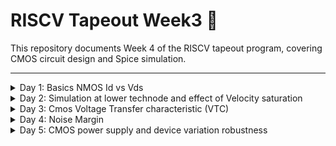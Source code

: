 # RISCV Tapeout Week3 🚀

This repository documents Week 4 of the RISCV tapeout program, covering CMOS circuit design and Spice simulation.

---

<details>
<summary>Day 1: Basics NMOS Id vs Vds</summary>

## Day 1: Basics — NMOS Id vs Vds

NMOS and PMOS transistors form the foundation of logic gates:

- NMOS devices are N-channel MOSFETs with a P-type substrate, SiO2 isolation, n+ source/drain, gate oxide, and a gate made from polysilicon or metal. Terminals: Gate (G), Source (S), Drain (D), Body (B).
- PMOS devices use an N-type substrate and p+ diffusion regions.

A MOSFET operates in three main modes:

1. Cutoff mode
   - Condition: `VGS < Vt` (threshold voltage).
   - Source, drain, and body junctions are off; no inversion channel forms → transistor behaves like an open circuit.
   - No drain current flows.
   - Bulk (body) bias effect: a nonzero `VSB` changes `Vt` (positive `VSB` increases `Vt`).

2. Resistive / Linear / Triode region
   - Condition: `VGS > Vt` and `VDS < VGS − Vt`.
   - Drain current (exact): `ID = Kn * [(VGS − Vt) * VDS − 2 * VDS^2]`
   - For small `VDS`: `ID ≈ Kn * (VGS − Vt) * VDS` (acts like a voltage-controlled resistor).
   - `Kn` depends on process, `W`, and `L`.

3. Saturation region
   - Condition: `VGS > Vt` and `VDS ≥ VGS − Vt`.
   - Channel pinches off near the drain; current approximately independent of `VDS`.
   - Ideal saturation current: `ID ≈ (Kn / 2) * (VGS − Vt)^2`.
   - With channel-length modulation: `ID = (Kn / 2) * (VGS − Vt)^2 * (1 + λ * VDS)` where `λ` models the dependence on `VDS`.

Introduction to SPICE
- SPICE uses device models (from the foundry/PDK) and circuit netlists to compute waveforms and operating points based on the equations above and many fitted parameters (e.g., `VTH0`, `U0`, etc.).

How to perform SPICE simulation
1. Verify the setup: ensure model parameters (Kn, Vto, etc.) match the target technology node.
2. Create a SPICE netlist for the circuit.

Basic steps when writing a SPICE netlist:
- Define nodes.
- Define device elements connecting nodes, e.g.:
  - `M1 vdd n1 0 0 nmos W=1.8u L=1.2u`
    - `M1` = device name, followed by terminals, model name, and parameters.
- Include the PDK/model `.lib` file that contains device model definitions.

![Image](https://github.com/Santosh3672/RISC-V_Tapeout_Programm/blob/main/Week%204%3A%20Spice%20simulation%20for%20STA/Image%20W4/W4d1p2.png)

Labs
- For labs we used the repository: https://github.com/kunalg123/sky130CircuitDesignWorkshop/tree/main
- Directory of interest:
  - `sky130CircuitDesignWorkshop/design/sky130_fd_pr/` — contains `cells/` and `models/`.

Objective: Plot Id vs Vds for different Vgs values.

Spice netlist used:

```spice
* Model / Netlist Description
.param temp=27

* Including sky130 library files (adjust path if needed)
.lib "sky130_fd_pr/models/sky130.lib.spice" tt

* Circuit netlist
XM1 Vdd n1 0 0 sky130_fd_pr__nfet_01v8 w=5 l=2
R1 n1 in 55
Vdd vdd 0 1.8V
Vin in 0 1.8V

* Simulation commands
.op
.dc Vdd 0 1.8 0.1 Vin 0 1.8 0.2

.control
run
display
setplot dc1
.endc

.end
```

Components of the SPICE netlist
1. Parameter definition: `temp = 27`
2. Include `.lib` from the models directory (the `sky130_fd_pr__nfet_01v8` model is referenced).
3. Circuit elements: NFET, resistor, and voltage sources.
4. Simulation: DC sweep for `Vdd` (acts as `Vds`) and `Vin` (acts as `Vgs`).

Steps to perform SPICE simulation using ngspice:
1. Run:
   ```
   ngspice ./day1_nfet_idvds_L2_W5.spice
   ```
   ![Image](https://github.com/Santosh3672/RISC-V_Tapeout_Programm/blob/main/Week%204%3A%20Spice%20simulation%20for%20STA/Image%20W4/W4d1p3.png)

2. Plot the drain branch current vs Vds:
   - Example: `plot -vdd#branch`
   - Note: branch current sign may be negative due to SPICE sign conventions — use the sign or absolute value as needed.
   ![Image](https://github.com/Santosh3672/RISC-V_Tapeout_Programm/blob/main/Week%204%3A%20Spice%20simulation%20for%20STA/Image%20W4/W4d1p4.png)

We have Id on the Y axis and Vds on the X axis; different traces correspond to different `Vgs`.

W/L ratio = 5/2 = 2.5

</details>


<details>
<summary>Day 2: Simulation at lower technode and effect of Velocity saturation</summary>

## Day 2: Simulation at lower technode and effect of Velocity saturation

This section compares long- and short-channel MOSFET behavior (L = 2 µm vs L = 150 nm) to illustrate velocity saturation and its effect on Id–Vgs and Id–Vds characteristics.

### Short‑channel example (L = 150 nm)

Spice netlist used:
```spice
*Model Description
.param temp=27


*Including sky130 library files
.lib "sky130_fd_pr/models/sky130.lib.spice" tt


*Netlist Description



XM1 Vdd n1 0 0 sky130_fd_pr__nfet_01v8 w=0.375 l=0.15

R1 n1 in 55

Vdd vdd 0 1.8V
Vin in 0 1.8V

*simulation commands

.op
.dc Vdd 0 1.8 0.1 Vin 0 1.8 0.2

.control

run
display
setplot dc1
.endc

.end
```

Spice waveform:

![Image](https://github.com/Santosh3672/RISC-V_Tapeout_Programm/blob/main/Week%204%3A%20Spice%20simulation%20for%20STA/Image%20W4/W4d2p1.png)

W/L ratio = 0.375/0.15

Notes:
- L reduced to 150 nm to study velocity saturation.
- W changed from default 390 µm to 375 µm so W/L ≈ 2.5 (kept comparable to long-channel case).

Observation:
- For the short-channel device, saturation drain current shows an approximately linear dependence on Vgs (due to velocity saturation), unlike the quadratic dependence predicted for long-channel devices.


---

### Id vs Vgs — long vs short channel

Long-channel (example, L = 2 µm) netlist:
```spice
*Model Description
.param temp=27

*Including sky130 library files
.lib "sky130_fd_pr/models/sky130.lib.spice" tt

*Netlist Description

XM1 Vdd n1 0 0 sky130_fd_pr__nfet_01v8 w=2 l=5

R1 n1 in 55

Vdd vdd 0 1.8V
Vin in 0 1.8V

*simulation commands

.op
.dc Vin 0 1.8 0.1 Vdd 0 2.5 2.5

.control

run
display
setplot dc1
.endc

.end
```

Simulation waveform (long channel):
![Image](https://github.com/Santosh3672/RISC-V_Tapeout_Programm/blob/main/Week%204%3A%20Spice%20simulation%20for%20STA/Image%20W4/W4d2p2.png)

Observation:
- Id varies roughly quadratically with Vgs for the long-channel device (as per square-law behavior).

Short-channel Id vs Vgs netlist (repeat for comparison):
```spice
*Model Description
.param temp=27


*Including sky130 library files
.lib "sky130_fd_pr/models/sky130.lib.spice" tt


*Netlist Description



XM1 Vdd n1 0 0 sky130_fd_pr__nfet_01v8 w=0.375 l=0.15

R1 n1 in 55

Vdd vdd 0 1.8V
Vin in 0 1.8V

*simulation commands

.op
.dc Vin 0 1.8 0.1 Vdd 0 2.5 2.5

.control

run
display
setplot dc1
.endc

.end
```

Simulation waveform (short channel):
![Image](https://github.com/Santosh3672/RISC-V_Tapeout_Programm/blob/main/Week%204%3A%20Spice%20simulation%20for%20STA/Image%20W4/W4d2p3.png)

Observation:
- Id increases approximately linearly with Vgs for the short-channel device because carriers reach velocity saturation; the square‑law no longer holds.

Definitions / notes:
- Vdsat: technology-dependent saturation voltage where carriers begin to saturate in velocity.
- Threshold voltage, mobility, and other parameters are taken from the sky130 model file included via the `.lib` directive.
- Keeping comparable W/L between cases isolates the effect of channel length scaling.

</details>


<details>
<summary>Day 3: Cmos Voltage Transfer characteristic (VTC)</summary>

## Day 3: Cmos Voltage Transfer characteristic (VTC)


The VTC (Vin vs Vout) of a CMOS inverter shows switching behavior and the inverter switching threshold Vm. It is obtained by overlapping the NMOS pull‑down and PMOS load characteristics or by sweeping Vin and plotting out.

### DC VTC (DC sweep)

Spice deck to evaluate VTC (DC sweep):

 ````
 *Model Description
.param temp=27


*Including sky130 library files
.lib "sky130_fd_pr/models/sky130.lib.spice" tt


*Netlist Description


XM1 out in vdd vdd sky130_fd_pr__pfet_01v8 w=0.84 l=0.15
XM2 out in 0 0 sky130_fd_pr__nfet_01v8 w=0.36 l=0.15


Cload out 0 50fF

Vdd vdd 0 1.8V
Vin in 0 1.8V

*simulation commands

.op

.dc Vin 0 1.8 0.01

.control
run
setplot dc1
display
.endc

.end
````

Notes:
- The pMOS W/L is larger than nMOS W/L (Wp/Lp = 5.6 vs Wn/Ln = 1.8) to compensate for lower pMOS mobility.
- In ngspice use `plot out vs in` to view the VTC.

![Image](https://github.com/Santosh3672/RISC-V_Tapeout_Programm/blob/main/Week%204%3A%20Spice%20simulation%20for%20STA/Image%20W4/W4d3p1.png)

- To find the switching threshold Vm, locate the point where Vin = Vout (zoom if necessary).

![Image](https://github.com/Santosh3672/RISC-V_Tapeout_Programm/blob/main/Week%204%3A%20Spice%20simulation%20for%20STA/Image%20W4/W4d3p2.png)
 


### Dynamic response (transition)
To simulate the inverter switching dynamically, use a pulse input and transient simulation:



```spice
*Model Description
.param temp=27


*Including sky130 library files
.lib "sky130_fd_pr/models/sky130.lib.spice" tt


*Netlist Description


XM1 out in vdd vdd sky130_fd_pr__pfet_01v8 w=0.84 l=0.15
XM2 out in 0 0 sky130_fd_pr__nfet_01v8 w=0.36 l=0.15


Cload out 0 50fF

Vdd vdd 0 1.8V
Vin in 0 PULSE(0V 1.8V 0 0.1ns 0.1ns 2ns 4ns)

*simulation commands

.tran 1n 10n

.control
run
.endc

.end
```



- The PULSE source toggles Vin between 0 and 1.8 V with specified rise/fall times and periods.
- Plot `out` and `in` vs. `time` to measure delays.

![Image](https://github.com/Santosh3672/RISC-V_Tapeout_Programm/blob/main/Week%204%3A%20Spice%20simulation%20for%20STA/Image%20W4/W4d3p3.png)

- Rising delay: time difference when both Vin and Vout cross Vdd/2 (0.9 V) on the rising edge.


![Image](https://github.com/Santosh3672/RISC-V_Tapeout_Programm/blob/main/Week%204%3A%20Spice%20simulation%20for%20STA/Image%20W4/W4d3p4.png)

From image above rise delay = (2.48-2.15) ns = 0.33ns = 330ps

- Falling delay: analogous measurement on the falling edge.

![Image](https://github.com/Santosh3672/RISC-V_Tapeout_Programm/blob/main/Week%204%3A%20Spice%20simulation%20for%20STA/Image%20W4/W4d3p5.png)

From image above fall delay is 4.33-4.05 ns = 0.28ns = 280ps.

**Simulation of Cmos with equal WL ratio of Pmos and Nmos:**  
Wn = 0.36um, Ln = 0.15um, Wp = 0.42um, Lp = 0.15um

Wp of 0.36 was not available so we choose the closest one:  
**VTC plot:**

![Image](https://github.com/Santosh3672/RISC-V_Tapeout_Programm/blob/main/Week%204%3A%20Spice%20simulation%20for%20STA/Image%20W4/W4d3p6.png)

Switching threshold extracted = 0.817V

Transition plot:

![Image](https://github.com/Santosh3672/RISC-V_Tapeout_Programm/blob/main/Week%204%3A%20Spice%20simulation%20for%20STA/Image%20W4/W4d3p7.png)


Rise transition :

![Image](https://github.com/Santosh3672/RISC-V_Tapeout_Programm/blob/main/Week%204%3A%20Spice%20simulation%20for%20STA/Image%20W4/W4d3p8.png)

Extracted rise transition delay = 2.76 – 2.15 ns = 610ps.


Fall transition :

![Image](https://github.com/Santosh3672/RISC-V_Tapeout_Programm/blob/main/Week%204%3A%20Spice%20simulation%20for%20STA/Image%20W4/W4d3p9.png)


Extracted fall transition delay = 4.32 – 4.05 ns = 270ps.


### Experiments: varying Wp (keeping Wn = 0.36, Ln = Lp = 0.15 µm)
We tested several Wp values to study VTC and transition delays. Wn = 0.36 µm, Ln = Lp = 0.15 µm.

| Wp (µm) | Wp/Lp | Wn/Ln | Wp/Lp : Wn/Ln | Switching threshold Vm (V) | Rise delay (ps) | Fall delay (ps) |
|---------:|------:|------:|---------------:|---------------------------:|----------------:|----------------:|
| 0.42     | 2.8   | 2.4   | 1.166          | 0.817                     | 610             | 270             |
| 0.84     | 5.6   | 2.4   | 2.333          | 0.876                     | 330             | 280             |
| 1.26     | 8.4   | 2.4   | 3.5            | 0.881                     | 234             | 286             |
| 1.68     | 11.2  | 2.4   | 4.66           | 0.9038                    | 179.8           | 288.6           |
| 2.10     | 14.0  | 2.4   | 5.833          | 0.917                     | 147.8           | 291.9           |


Observations:
- When pMOS and nMOS have equal W/L ratio, the switching threshold is below Vdd/2 (due to higher nMOS mobility).
- With pMOS W/L similar to nMOS W/L, rise delay is large and fall delay is small.
- Increasing pMOS W/L reduces rise delay significantly at first, then it starts to saturate; fall delay increases slowly.
- For Wp/Lp in the range ~3.5–4.66 × Wn/Ln the switching threshold approaches ≈ 0.9 V (Vdd/2).
- In the range ≈2.33–3.5 × Wn/Ln the rise and fall delays become approximately equal.

Key takeaways for STA:
- For clock-tree synthesis where balanced rise/fall is desired, use Wp in the range 0.84–1.26 µm (for the given process and Wn).
- For timing-critical paths with negative slack, increase Wp to speed up rising transitions.
- For non-critical paths, choose smaller Wp (e.g., 0.42 µm) to save area.

</details>


<details>
<summary>Day 4: Noise Margin</summary>

## Day 4: Noise Margin


Noise margins are extracted from the CMOS VTC by finding the two points where the slope of the Vout vs Vin curve is −1. These give the input thresholds that the next stage must recognize as logic 0 and logic 1.

Definitions
- Vol (Output Low): any output between 0 and Vol is considered logic 0.
- Voh (Output High): any output between Voh and Vdd is considered logic 1.
- Vil (Input Low): any input between 0 and Vil is considered logic 0.
- Vih (Input High): any input between Vih and Vdd is considered logic 1.



For correct cascading of stages we require:
Vdd > Voh > Vih > Vil > Vol > 0

Noise margin formulas:
- NMH = Voh − Vih
- NML = Vil − Vol

Any voltage between Voh and Vih: Considered as logic 1
Any voltage between Vil and Vol: Considered as logic 0


Noise margin Extraction procedure
1. Generate the inverter VTC (DC sweep of Vin) in ngspice and plot out vs in.
2. Zoom into the regions near the high and low transitions.
3. Find the two points where dVout/dVin = −1. Read out Voh, Vih (high side) and Vil, Vol (low side).
4. Compute NMH and NML using the formulas above.

Spice simulation deck used:

````spice
*Model Description
.param temp=27


*Including sky130 library files
.lib "sky130_fd_pr/models/sky130.lib.spice" tt


*Netlist Description


XM1 out in vdd vdd sky130_fd_pr__pfet_01v8 w=1 l=0.15
XM2 out in 0 0 sky130_fd_pr__nfet_01v8 w=0.36 l=0.15


Cload out 0 50fF

Vdd vdd 0 1.8V
Vin in 0 1.8V

*simulation commands

.op

.dc Vin 0 1.8 0.01

.control
run
setplot dc1
display
.endc

.end
````


Plots are seen with `plot out`

To find region of -1 slope we zoomed the region of Voh and extracted slope by dragging with left click as shown below.

![Image](https://github.com/Santosh3672/RISC-V_Tapeout_Programm/blob/main/Week%204%3A%20Spice%20simulation%20for%20STA/Image%20W4/W4d4p1.png)

Similarly the same was observed for Vol as shown in image below:

![Image](https://github.com/Santosh3672/RISC-V_Tapeout_Programm/blob/main/Week%204%3A%20Spice%20simulation%20for%20STA/Image%20W4/W4d4p2.png)

From the image the extracted values are:  
- Voh = 1.7404 V
- Vol = 0.0812 V
- Vih = 1.0015 V
- Vil = 0.7470 V

Computed noise margins:
- NMH = Voh − Vih = 0.7389 V
- NML = Vil − Vol = 0.666 V

In this case Wn/Ln  = 2.4 and Wp/Lp = 6.66, Wp/Lp: Wn/Ln = 2.775
The experiment is repeated for different Wp to vary ratio of  Wp/Lp: Wn/Ln and results are tabulated below.

Table of measured values:

| Wp (µm) | Wp/Lp | Wn/Ln | Ratio (Wp/Lp : Wn/Ln) | Voh (V) | Vih (V) | Vil (V) | Vol (V) | NMH (V) | NML (V) |
|--------:|------:|------:|----------------------:|--------:|--------:|--------:|--------:|--------:|--------:|
| 0.42    | 2.8   | 2.4   | 1.166                 | 1.749   | 0.900   | 0.692   | 0.059   | 0.849   | 0.633   |
| 0.84    | 5.6   | 2.4   | 2.333                 | 1.7395  | 1.000   | 0.738   | 0.0832  | 0.7395  | 0.655   |
| 1.00    | 6.66  | 2.4   | 2.775                 | 1.7404  | 1.0015  | 0.747   | 0.0812  | 0.7389  | 0.666   |
| 1.26    | 8.4   | 2.4   | 3.5                   | 1.7396  | 0.9958  | 0.761   | 0.0672  | 0.7438  | 0.694   |
| 1.68    | 11.2  | 2.4   | 4.66                  | 1.7425  | 1.0308  | 0.7743  | 0.0776  | 0.7124  | 0.6967  |

Observations
- Increasing Wp strengthens the pMOS, raising Voh and improving NMH initially.
- After a point, noise margins change little: CMOS noise margin is robust to moderate Wp variation.
- The table quantifies how Wp affects Voh, Vil, and the margins for the given Wn and channel lengths.

</details>


<details>
<summary>Day 5: CMOS power supply and device variation robustness</summary>

## Day 5: CMOS power supply and device variation robustness

### Power supply variation:

This experiment sweeps Vdd to observe how the inverter VTC, switching threshold (Vm), and small‑signal gain change with supply voltage.

Spice deck used:

```spice
* Model / Netlist
.param temp=27

* Include sky130 models
.lib "sky130_fd_pr/models/sky130.lib.spice" tt

* Circuit
XM1 out in vdd vdd sky130_fd_pr__pfet_01v8 w=1 l=0.15
XM2 out in 0 0   sky130_fd_pr__nfet_01v8 w=0.36 l=0.15

Cload out 0 50fF
Vdd vdd 0 1.8V
Vin in 0 1.8V

* Control: sweep Vdd from 1.8V down to 1.2V in steps of -0.2V
.control
let powersupply = 1.8
alter Vdd = {powersupply}
let voltagesupplyvariation = 0
dowhile voltagesupplyvariation < 6
  dc Vin 0 1.8 0.01
  let powersupply = powersupply - 0.2
  alter Vdd = {powersupply}
  let voltagesupplyvariation = voltagesupplyvariation + 1
end
plot dc1.out vs in dc2.out vs in dc3.out vs in dc4.out vs in dc5.out vs in dc6.out vs in \
     in xlabel "Input voltage (V)" ylabel "Output voltage (V)" title "Inverter DC characteristics vs supply"
.endc

.end
```

Notes:
- The control section runs multiple DC sweeps while decrementing Vdd by 0.2 V each iteration (1.8 V → 1.6 V → ... → 1.0 V).
- The plotted overlays show how the VTC and Vm shift with supply voltage. The 45° line (Vin = Vout) is included to extract Vm.


Spice waveform:

![Image](https://github.com/Santosh3672/RISC-V_Tapeout_Programm/blob/main/Week%204%3A%20Spice%20simulation%20for%20STA/Image%20W4/W4d5p1.png)

To find the gain we dragged the corresponding plot with left click.  
To extract the Vm the intersection of 45 degree tangent and plot is used.  

**Measured Vm and small‑signal gain for each supply:**

| Supply (V) | Switching threshold Vm (V) | Gain |
|-----------:|---------------------------:|-----:|
| 1.0        | 0.458                      | 11.4 |
| 1.2        | 0.530                      | 11.25|
| 1.4        | 0.700                      | 10.69|
| 1.6        | 0.790                      | 10.39|
| 1.8        | 0.8807                     | 9.64 |


**Observations:**
- Lower Vdd reduces Vm and increases the peak small‑signal gain (dVout/dVin) for the DC operating point shown.
- Lower Vdd also has low power consumption.
- Lower supply reduces dynamic drive strength: in transient operation the output may not fully reach Voh when Vdd is low, limiting switching margin and speed.


![Image](https://github.com/Santosh3672/RISC-V_Tapeout_Programm/blob/main/Week%204%3A%20Spice%20simulation%20for%20STA/Image%20W4/W4d5p2.png)

Example transient limitation:
- At Vdd = 1.0 V the output cannot fully charge to the nominal Voh during switching, illustrating a practical limit to supply scaling for fast, full‑swing outputs.

### Cmos Process / device variation:

To observe robustness to device sizing variations, Wp was increased significantly (example: Wp = 7 µm). The VTC shift is small:


![Image](https://github.com/Santosh3672/RISC-V_Tapeout_Programm/blob/main/Week%204%3A%20Spice%20simulation%20for%20STA/Image%20W4/W4d5p3.png)

**Observation:**
- Switching threshold is 0.99V, while for lower value of Wp it is in the range of 0.82 – 0.92V. 
- The variation in Vm is not much showing robustness of PMOS for process variation.

</details>
